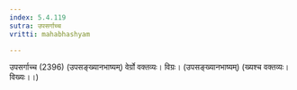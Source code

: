 ```yaml
---
index: 5.4.119
sutra: उपसर्गाच्च
vritti: mahabhashyam

---
```

 उपसर्गाच्च (2396) (उपसङ्ख्यानभाष्यम्) वेर्ग्रो वक्तव्यः। विग्रः। (उपसङ्ख्यानभाष्यम्) (ख्यश्च वक्तव्यः। विख्यः।।) 